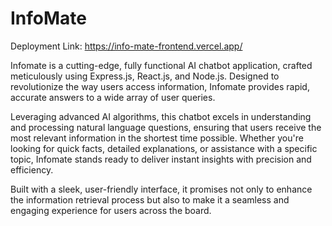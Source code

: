# InfoMate

Deployment Link: https://info-mate-frontend.vercel.app/

Infomate is a cutting-edge, fully functional AI chatbot application, crafted meticulously using  Express.js, React.js, and Node.js. 
Designed to revolutionize the way users access information, Infomate provides rapid, accurate answers to a wide array of user queries. 

Leveraging advanced AI algorithms, this chatbot excels in understanding and processing natural language questions, ensuring that users receive 
the most relevant information in the shortest time possible. Whether you're looking for quick facts, detailed explanations, or assistance with a specific topic, 
Infomate stands ready to deliver instant insights with precision and efficiency. 

Built with a sleek, user-friendly interface, it promises not only to enhance the 
information retrieval process but also to make it a seamless and engaging experience for users across the board.

